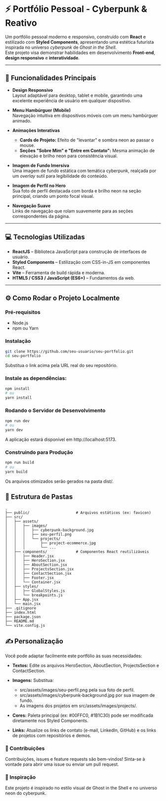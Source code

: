 # ⚡ Portfólio Pessoal - Cyberpunk & Reativo

Um portfólio pessoal moderno e responsivo, construído com **React** e estilizado com **Styled Components**, apresentando uma estética futurista inspirada no universo *cyberpunk* de *Ghost in the Shell*.  
Este projeto visa demonstrar habilidades em desenvolvimento **Front-end**, **design responsivo** e **interatividade**.

---

## 🚀 Funcionalidades Principais

- **Design Responsivo**  
  Layout adaptável para desktop, tablet e mobile, garantindo uma excelente experiência de usuário em qualquer dispositivo.

- **Menu Hambúrguer (Mobile)**  
  Navegação intuitiva em dispositivos móveis com um menu hambúrguer animado.

- **Animações Interativas**
  - **Cards de Projeto:** Efeito de "levantar" e sombra neon ao passar o mouse.
  - **Seções "Sobre Mim" e "Entre em Contato":** Mesma animação de elevação e brilho neon para consistência visual.

- **Imagem de Fundo Imersiva**  
  Uma imagem de fundo estática com temática cyberpunk, realçada por um *overlay* sutil para legibilidade do conteúdo.

- **Imagem de Perfil no Hero**  
  Sua foto de perfil destacada com borda e brilho neon na seção principal, criando um ponto focal visual.

- **Navegação Suave**  
  Links de navegação que rolam suavemente para as seções correspondentes da página.

---

## 💻 Tecnologias Utilizadas

- **ReactJS** – Biblioteca JavaScript para construção de interfaces de usuário.
- **Styled Components** – Estilização com CSS-in-JS em componentes React.
- **Vite** – Ferramenta de build rápida e moderna.
- **HTML5 / CSS3 / JavaScript (ES6+)** – Fundamentos da web.

---

## ⚙️ Como Rodar o Projeto Localmente

### Pré-requisitos
- Node.js
- npm ou Yarn

### Instalação

```bash
git clone https://github.com/seu-usuario/seu-portfolio.git
cd seu-portfolio
```

Substitua o link acima pela URL real do seu repositório.

### Instale as dependências:

```bash
npm install
# ou
yarn install
```

### Rodando o Servidor de Desenvolvimento

```bash
npm run dev
# ou
yarn dev
```

A aplicação estará disponível em http://localhost:5173.

### Construindo para Produção

```bash
npm run build
# ou
yarn build
```

Os arquivos otimizados serão gerados na pasta dist/.

## 🎨 Estrutura de Pastas

```less
.
├── public/                     # Arquivos estáticos (ex: favicon)
├── src/
│   ├── assets/
│   │   ├── images/
│   │   │   ├── cyberpunk-background.jpg
│   │   │   ├── seu-perfil.png
│   │   │   └── projects/
│   │   │       ├── project-ecommerce.jpg
│   │   │       └── ...
│   ├── components/             # Componentes React reutilizáveis
│   │   ├── Header.jsx
│   │   ├── HeroSection.jsx
│   │   ├── AboutSection.jsx
│   │   ├── ProjectsSection.jsx
│   │   ├── ContactSection.jsx
│   │   ├── Footer.jsx
│   │   └── Container.jsx
│   ├── styles/
│   │   ├── GlobalStyles.js
│   │   └── breakpoints.js
│   ├── App.jsx
│   └── main.jsx
├── .gitignore
├── index.html
├── package.json
├── README.md
└── vite.config.js
```

## ✍️ Personalização

Você pode adaptar facilmente este portfólio às suas necessidades:

- **Textos:**
    Edite os arquivos HeroSection, AboutSection, ProjectsSection e ContactSection.

- **Imagens:**
    Substitua:
    - src/assets/images/seu-perfil.png pela sua foto de perfil.
    - src/assets/images/cyberpunk-background.jpg por sua imagem de fundo.
    - As imagens dos projetos em src/assets/images/projects/.

- **Cores:**
    Paleta principal (ex: #00FFC0, #1B1C30) pode ser modificada diretamente nos Styled Components.

- **Links:**
    Atualize os links de contato (e-mail, LinkedIn, GitHub) e os links de projetos com repositórios e demos.

### 🤝 Contribuições

Contribuições, issues e feature requests são bem-vindos!
Sinta-se à vontade para abrir uma issue ou enviar um pull request.

### 🧠 Inspiração
Este projeto é inspirado no estilo visual de Ghost in the Shell e no universo neon do cyberpunk.
